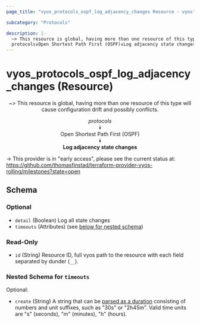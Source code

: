 ```yaml
---
page_title: "vyos_protocols_ospf_log_adjacency_changes Resource - vyos"

subcategory: "Protocols"

description: |- 
  ~> This resource is global, having more than one resource of this type will cause configuration drift and possibly conflicts.
  protocols⯯Open Shortest Path First (OSPF)⯯Log adjacency state changes
---
```


# vyos_protocols_ospf_log_adjacency_changes (Resource)
<center>

~> This resource is global, having more than one resource of this type will cause configuration drift and possibly conflicts.

*protocols*  
⯯  
Open Shortest Path First (OSPF)  
⯯  
**Log adjacency state changes**


</center>

-> This provider is in "early access", please see the current status at: https://github.com/thomasfinstad/terraform-provider-vyos-rolling/milestones?state=open

## Schema

### Optional

- `detail` (Boolean) Log all state changes
- `timeouts` (Attributes) (see [below for nested schema](#nestedatt--timeouts))

### Read-Only

- `id` (String) Resource ID, full vyos path to the resource with each field separated by dunder (`__`).

<a id="nestedatt--timeouts"></a>
### Nested Schema for `timeouts`

Optional:

- `create` (String) A string that can be [parsed as a duration](https://pkg.go.dev/time#ParseDuration) consisting of numbers and unit suffixes, such as &#34;30s&#34; or &#34;2h45m&#34;. Valid time units are &#34;s&#34; (seconds), &#34;m&#34; (minutes), &#34;h&#34; (hours).  
